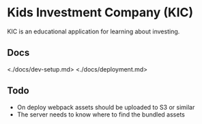 # Kids Investment Company (KIC)

KIC is an educational application for learning about investing.

## Docs

<./docs/dev-setup.md>
<./docs/deployment.md>

## Todo

- On deploy webpack assets should be uploaded to S3 or similar
- The server needs to know where to find the bundled assets
